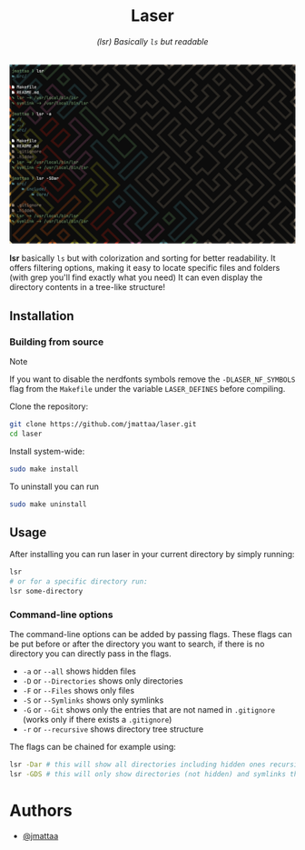 <div align="center">

# Laser

###### (lsr) Basically `ls` but readable

![demo](./assets/demo.png)

</div>

**lsr** basically `ls` but with colorization and sorting for better readability.
It offers filtering options, making it easy to
locate specific files and folders (with grep you'll find exactly what you need)
It can even display the directory contents in a tree-like structure!

## Installation

### Building from source

> [!NOTE] 
> If you want to disable the nerdfonts symbols remove the 
`-DLASER_NF_SYMBOLS` flag from the `Makefile` under the variable `LASER_DEFINES`
before compiling.

Clone the repository:

```sh
git clone https://github.com/jmattaa/laser.git
cd laser
```

Install system-wide:

```sh
sudo make install
```

To uninstall you can run

```sh
sudo make uninstall
```

## Usage

After installing you can run laser in your current directory by simply
running:
```sh
lsr
# or for a specific directory run:
lsr some-directory
```

### Command-line options

The command-line options can be added by passing flags. These flags can be put 
before or after the directory you want to search, if there is no directory
you can directly pass in the flags.

- `-a` or `--all` shows hidden files
- `-D` or `--Directories` shows only directories
- `-F` or `--Files` shows only files
- `-S` or `--Symlinks` shows only symlinks
- `-G` or `--Git` shows only the entries that are not named in `.gitignore` (works only if there exists a `.gitignore`)
- `-r` or `--recursive` shows directory tree structure


The flags can be chained for example using:
```sh
lsr -Dar # this will show all directories including hidden ones recursivly
lsr -GDS # this will only show directories (not hidden) and symlinks that are not mentioned in .gitignore
```

# Authors
- [@jmattaa](https://github.com/jmattaa)
